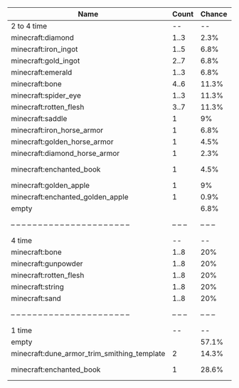 | Name                                        | Count | Chance | Weight | Comment                       |
| ------------------------------------------- | ----- | ------ | ------ | ----------------------------- |
| 2 to 4 time                                 |    -- |     -- |     -- |                               |
| minecraft:diamond                           |  1..3 |   2.3% |  5/222 |                               |
| minecraft:iron_ingot                        |  1..5 |   6.8% | 15/222 |                               |
| minecraft:gold_ingot                        |  2..7 |   6.8% | 15/222 |                               |
| minecraft:emerald                           |  1..3 |   6.8% | 15/222 |                               |
| minecraft:bone                              |  4..6 |  11.3% | 25/222 |                               |
| minecraft:spider_eye                        |  1..3 |  11.3% | 25/222 |                               |
| minecraft:rotten_flesh                      |  3..7 |  11.3% | 25/222 |                               |
| minecraft:saddle                            |     1 |     9% | 20/222 |                               |
| minecraft:iron_horse_armor                  |     1 |   6.8% | 15/222 |                               |
| minecraft:golden_horse_armor                |     1 |   4.5% | 10/222 |                               |
| minecraft:diamond_horse_armor               |     1 |   2.3% |  5/222 |                               |
| minecraft:enchanted_book                    |     1 |   4.5% | 10/222 | enchantments: #on_random_loot |
| minecraft:golden_apple                      |     1 |     9% | 20/222 |                               |
| minecraft:enchanted_golden_apple            |     1 |   0.9% |  2/222 |                               |
| empty                                       |       |   6.8% | 15/222 |                               |
| – – – – – – – – – – – – – – – – – – – – – – | – – – | – – –  | – – –  | – – – – – – – – – – – – – – – |
| 4 time                                      |    -- |     -- |     -- |                               |
| minecraft:bone                              |  1..8 |    20% |  10/50 |                               |
| minecraft:gunpowder                         |  1..8 |    20% |  10/50 |                               |
| minecraft:rotten_flesh                      |  1..8 |    20% |  10/50 |                               |
| minecraft:string                            |  1..8 |    20% |  10/50 |                               |
| minecraft:sand                              |  1..8 |    20% |  10/50 |                               |
| – – – – – – – – – – – – – – – – – – – – – – | – – – | – – –  | – – –  | – – – – – – – – – – – – – – – |
| 1 time                                      |    -- |     -- |     -- |                               |
| empty                                       |       |  57.1% |    4/7 |                               |
| minecraft:dune_armor_trim_smithing_template |     2 |  14.3% |    1/7 |                               |
| minecraft:enchanted_book                    |     1 |  28.6% |    2/7 | enchantments: unbreaking      |
